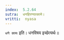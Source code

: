 ```yaml
---
index:  5.2.64
sutra:  धनहिरण्यात्कामे।
vritti:  nyasa
---
```


`धने कामः` इति। धनविषय इच्छेत्यर्थः॥
